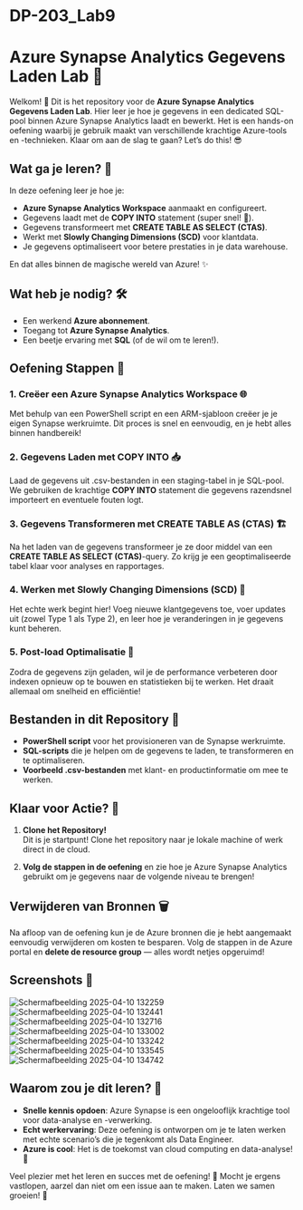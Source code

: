 # DP-203_Lab9
# Azure Synapse Analytics Gegevens Laden Lab 🚀

Welkom! 🎉 Dit is het repository voor de **Azure Synapse Analytics Gegevens Laden Lab**. Hier leer je hoe je gegevens in een dedicated SQL-pool binnen Azure Synapse Analytics laadt en bewerkt. Het is een hands-on oefening waarbij je gebruik maakt van verschillende krachtige Azure-tools en -technieken. Klaar om aan de slag te gaan? Let’s do this! 😎

## Wat ga je leren? 🤔

In deze oefening leer je hoe je:
- **Azure Synapse Analytics Workspace** aanmaakt en configureert.
- Gegevens laadt met de **COPY INTO** statement (super snel! 💨).
- Gegevens transformeert met **CREATE TABLE AS SELECT (CTAS)**.
- Werkt met **Slowly Changing Dimensions (SCD)** voor klantdata.
- Je gegevens optimaliseert voor betere prestaties in je data warehouse.

En dat alles binnen de magische wereld van Azure! ✨

## Wat heb je nodig? 🛠️

- Een werkend **Azure abonnement**.
- Toegang tot **Azure Synapse Analytics**.
- Een beetje ervaring met **SQL** (of de wil om te leren!).

## Oefening Stappen 🔄

### 1. Creëer een Azure Synapse Analytics Workspace 🌐
Met behulp van een PowerShell script en een ARM-sjabloon creëer je je eigen Synapse werkruimte. Dit proces is snel en eenvoudig, en je hebt alles binnen handbereik!

### 2. Gegevens Laden met COPY INTO 📥
Laad de gegevens uit .csv-bestanden in een staging-tabel in je SQL-pool. We gebruiken de krachtige **COPY INTO** statement die gegevens razendsnel importeert en eventuele fouten logt.

### 3. Gegevens Transformeren met CREATE TABLE AS (CTAS) 🏗️
Na het laden van de gegevens transformeer je ze door middel van een **CREATE TABLE AS SELECT (CTAS)**-query. Zo krijg je een geoptimaliseerde tabel klaar voor analyses en rapportages.

### 4. Werken met Slowly Changing Dimensions (SCD) 🔄
Het echte werk begint hier! Voeg nieuwe klantgegevens toe, voer updates uit (zowel Type 1 als Type 2), en leer hoe je veranderingen in je gegevens kunt beheren.

### 5. Post-load Optimalisatie 🔧
Zodra de gegevens zijn geladen, wil je de performance verbeteren door indexen opnieuw op te bouwen en statistieken bij te werken. Het draait allemaal om snelheid en efficiëntie!

## Bestanden in dit Repository 📂

- **PowerShell script** voor het provisioneren van de Synapse werkruimte.
- **SQL-scripts** die je helpen om de gegevens te laden, te transformeren en te optimaliseren.
- **Voorbeeld .csv-bestanden** met klant- en productinformatie om mee te werken.

## Klaar voor Actie? 🚀

1. **Clone het Repository!**  
   Dit is je startpunt! Clone het repository naar je lokale machine of werk direct in de cloud.

2. **Volg de stappen in de oefening** en zie hoe je Azure Synapse Analytics gebruikt om je gegevens naar de volgende niveau te brengen!

## Verwijderen van Bronnen 🗑️

Na afloop van de oefening kun je de Azure bronnen die je hebt aangemaakt eenvoudig verwijderen om kosten te besparen. Volg de stappen in de Azure portal en **delete de resource group** — alles wordt netjes opgeruimd!

## Screenshots 📸
![Schermafbeelding 2025-04-10 132259](https://github.com/user-attachments/assets/f9a054ec-dfbc-4b86-b5fe-bccf9c7b50bc)
![Schermafbeelding 2025-04-10 132441](https://github.com/user-attachments/assets/e64ecd0d-46af-40ec-8bc7-7c59d656d7ae)
![Schermafbeelding 2025-04-10 132716](https://github.com/user-attachments/assets/6110539f-f385-4287-a7ff-a4cf9a615dcc)
![Schermafbeelding 2025-04-10 133002](https://github.com/user-attachments/assets/68a4b5e4-fe06-47f8-a0c0-d9802cd6b40f)
![Schermafbeelding 2025-04-10 133242](https://github.com/user-attachments/assets/c627de7a-8fc1-4657-bb54-b5839daf5bdf)
![Schermafbeelding 2025-04-10 133545](https://github.com/user-attachments/assets/ce3ee4bf-fc07-4f14-bbd0-eae935f63259)
![Schermafbeelding 2025-04-10 134742](https://github.com/user-attachments/assets/fedeebeb-919b-4b92-8f36-9a87ffa9f118)



## Waarom zou je dit leren? 🌟

- **Snelle kennis opdoen**: Azure Synapse is een ongelooflijk krachtige tool voor data-analyse en -verwerking.
- **Echt werkervaring**: Deze oefening is ontworpen om je te laten werken met echte scenario’s die je tegenkomt als Data Engineer.
- **Azure is cool**: Het is de toekomst van cloud computing en data-analyse! 🚀

Veel plezier met het leren en succes met de oefening! 🎉 Mocht je ergens vastlopen, aarzel dan niet om een issue aan te maken. Laten we samen groeien! 💪
